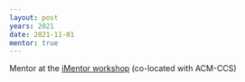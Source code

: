 ```yaml
---
layout: post
years: 2021
date: 2021-11-01
mentor: true
---
```


Mentor at the [iMentor workshop](https://sites.google.com/vt.edu/imentor) (co-located with ACM-CCS)